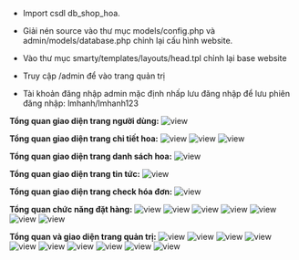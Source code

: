
- Import csdl db_shop_hoa.
- Giải nén source vào thư mục models/config.php và admin/models/database.php chỉnh lại cấu hình website.
- Vào thư mục smarty/templates/layouts/head.tpl chỉnh lại base website

- Truy cập /admin để vào trang quản trị
- Tài khoản đăng nhập admin mặc định nhấp lưu đăng nhập để lưu phiên đăng nhập: lmhanh/lmhanh123

<strong>Tổng quan giao diện trang người dùng:</strong>
![view](https://farm5.staticflickr.com/4648/40041533422_c21108bd9d_b.jpg)

<strong>Tổng quan giao diện trang chi tiết hoa:</strong>
![view](https://farm5.staticflickr.com/4747/26201018628_583fa8da17_b.jpg)
![view](https://farm5.staticflickr.com/4721/26201018388_eb2f4ed09d_b.jpg)
![view](https://farm5.staticflickr.com/4621/26201018048_e2ee3350a7_b.jpg)

<strong>Tổng quan giao diện trang danh sách hoa:</strong>
![view](https://farm5.staticflickr.com/4757/26201017108_4e902bf238_b.jpg)

<strong>Tổng quan giao diện trang tin tức:</strong>
![view](https://farm5.staticflickr.com/4669/39175873805_ae4962cbdc_b.jpg)

<strong>Tổng quan giao diện trang check hóa đơn:</strong>
![view](https://farm5.staticflickr.com/4695/26201018588_a4193b9842_b.jpg)

<strong>Tổng quan chức năng đặt hàng:</strong>
![view](https://farm5.staticflickr.com/4724/40041536202_2d67a292b3_b.jpg)
![view](https://farm5.staticflickr.com/4603/26201018098_ddbcf11122_b.jpg)
![view](https://farm5.staticflickr.com/4678/39175874255_3073623a74_b.jpg)
![view](https://farm5.staticflickr.com/4658/39175874115_2bb0d961c8_b.jpg)
![view](https://farm5.staticflickr.com/4694/26201017588_9dec3812e4_b.jpg)
![view](https://farm5.staticflickr.com/4659/39175874385_e5279dd080_b.jpg)
![view](https://farm5.staticflickr.com/4619/40041534892_1a2851cd24_b.jpg)


<strong>Tổng quan và giao diện trang quản trị:</strong>
![view](https://farm5.staticflickr.com/4706/40041539282_a421c8e2f9_b.jpg)
![view](https://farm5.staticflickr.com/4751/40041538672_1c713f168c_b.jpg)
![view](https://farm5.staticflickr.com/4607/39175874845_3ab4f68e2d_b.jpg)
![view](https://farm5.staticflickr.com/4619/40041538102_34bc33a82f_b.jpg)
![view](https://farm5.staticflickr.com/4617/40041537752_4bddb2685c_b.jpg)
![view](https://farm5.staticflickr.com/4745/40041537602_acd8b204c1_b.jpg)
![view](https://farm5.staticflickr.com/4766/40041537482_27b9fa7369_b.jpg)
![view](https://farm5.staticflickr.com/4605/40041537332_6949bd4d56_b.jpg)
![view](https://farm5.staticflickr.com/4743/40041537112_bf68de5ecb_b.jpg)
![view](https://farm5.staticflickr.com/4719/26201018728_cf3a8daca6_b.jpg)
